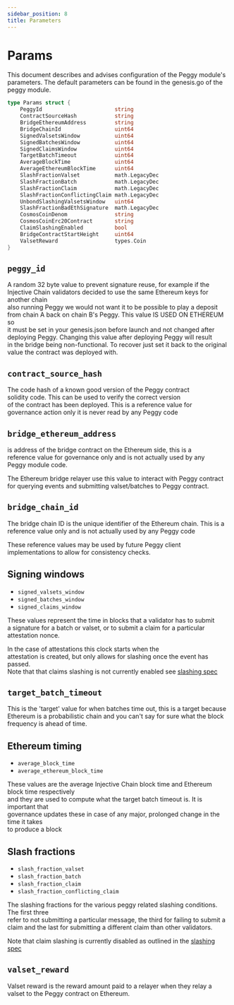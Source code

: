 ```yaml
---
sidebar_position: 8
title: Parameters
---
```


# Params

This document describes and advises configuration of the Peggy module's parameters. The default parameters can be found in the genesis.go of the peggy module.

```go
type Params struct {
	PeggyId                       string                                 
	ContractSourceHash            string                                 
	BridgeEthereumAddress         string                                 
	BridgeChainId                 uint64                                 
	SignedValsetsWindow           uint64                                 
	SignedBatchesWindow           uint64                                 
	SignedClaimsWindow            uint64                                 
	TargetBatchTimeout            uint64                                 
	AverageBlockTime              uint64                                 
	AverageEthereumBlockTime      uint64                                 
	SlashFractionValset           math.LegacyDec 
	SlashFractionBatch            math.LegacyDec 
	SlashFractionClaim            math.LegacyDec 
	SlashFractionConflictingClaim math.LegacyDec 
	UnbondSlashingValsetsWindow   uint64  
	SlashFractionBadEthSignature  math.LegacyDec 
	CosmosCoinDenom               string  
	CosmosCoinErc20Contract       string  
	ClaimSlashingEnabled          bool    
	BridgeContractStartHeight     uint64  
	ValsetReward                  types.Coin
}
```

## `peggy_id`

A random 32 byte value to prevent signature reuse, for example if the\
Injective Chain validators decided to use the same Ethereum keys for another chain\
also running Peggy we would not want it to be possible to play a deposit\
from chain A back on chain B's Peggy. This value IS USED ON ETHEREUM so\
it must be set in your genesis.json before launch and not changed after\
deploying Peggy. Changing this value after deploying Peggy will result\
in the bridge being non-functional. To recover just set it back to the original\
value the contract was deployed with.

## `contract_source_hash`

The code hash of a known good version of the Peggy contract\
solidity code. This can be used to verify the correct version\
of the contract has been deployed. This is a reference value for\
governance action only it is never read by any Peggy code

## `bridge_ethereum_address`

is address of the bridge contract on the Ethereum side, this is a\
reference value for governance only and is not actually used by any\
Peggy module code.

The Ethereum bridge relayer use this value to interact with Peggy contract for querying events and submitting valset/batches to Peggy contract.

## `bridge_chain_id`

The bridge chain ID is the unique identifier of the Ethereum chain. This is a reference value only and is not actually used by any Peggy code

These reference values may be used by future Peggy client implementations to allow for consistency checks.

## Signing windows

* `signed_valsets_window`
* `signed_batches_window`
* `signed_claims_window`

These values represent the time in blocks that a validator has to submit\
a signature for a batch or valset, or to submit a claim for a particular\
attestation nonce.

In the case of attestations this clock starts when the\
attestation is created, but only allows for slashing once the event has passed.\
Note that that claims slashing is not currently enabled see [slashing spec](05_slashing.md)

## `target_batch_timeout`

This is the 'target' value for when batches time out, this is a target because\
Ethereum is a probabilistic chain and you can't say for sure what the block\
frequency is ahead of time.

## Ethereum timing

* `average_block_time`
* `average_ethereum_block_time`

These values are the average Injective Chain block time and Ethereum block time respectively\
and they are used to compute what the target batch timeout is. It is important that\
governance updates these in case of any major, prolonged change in the time it takes\
to produce a block

## Slash fractions

* `slash_fraction_valset`
* `slash_fraction_batch`
* `slash_fraction_claim`
* `slash_fraction_conflicting_claim`

The slashing fractions for the various peggy related slashing conditions. The first three\
refer to not submitting a particular message, the third for failing to submit a claim and the last for submitting a different claim than other validators.

Note that claim slashing is currently disabled as outlined in the [slashing spec](05_slashing.md)

## `valset_reward`

Valset reward is the reward amount paid to a relayer when they relay a valset to the Peggy contract on Ethereum.
